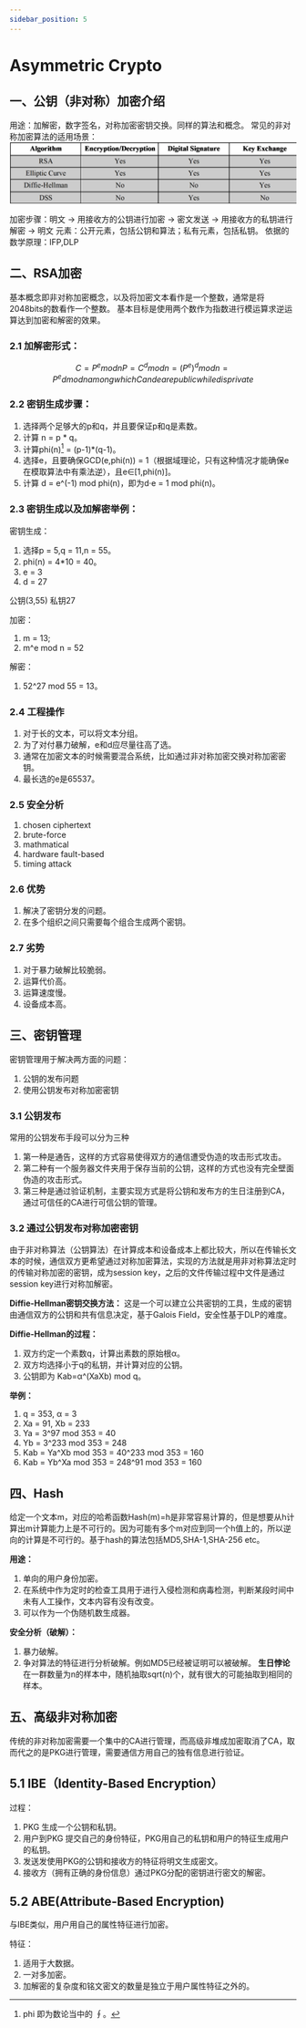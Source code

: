 ```yaml
---
sidebar_position: 5
---
```


# Asymmetric Crypto

## 一、公钥（非对称）加密介绍
用途：加解密，数字签名，对称加密密钥交换。同样的算法和概念。
常见的非对称加密算法的适用场景：
![常见的非对称加密算法适用场景.png](../../static/img/computer-security/5_asymmetric_application.png)

加密步骤：明文 -> 用接收方的公钥进行加密 -> 密文发送 -> 用接收方的私钥进行解密 -> 明文
元素：公开元素，包括公钥和算法；私有元素，包括私钥。
依据的数学原理：IFP,DLP
## 二、RSA加密
基本概念即非对称加密概念，以及将加密文本看作是一个整数，通常是将2048bits的数看作一个整数。
基本目标是使用两个数作为指数进行模运算求逆运算达到加密和解密的效果。
### 2.1 加解密形式：
```math
C = P^e mod n
P = C^d mod n = (P^e)^d mod n = P^ed mod n
among which C and e are public while d is private
```
### 2.2 密钥生成步骤：
1. 选择两个足够大的p和q，并且要保证p和q是素数。
2. 计算 n = p * q。
3. 计算phi(n)[^1] = (p-1)*(q-1)。
4. 选择e，且要确保GCD(e,phi(n)) = 1（根据域理论，只有这种情况才能确保e在模取算法中有乘法逆），且e∈[1,phi(n)]。
5. 计算 d = e^(-1) mod phi(n)，即为d·e = 1 mod phi(n)。

### 2.3 密钥生成以及加解密举例：
密钥生成：
1. 选择p = 5,q = 11,n = 55。
2. phi(n) = 4*10 = 40。
3. e = 3
4. d = 27

公钥(3,55) 私钥27

加密：
1. m = 13;
2. m^e mod n = 52

解密：
1. 52^27 mod 55 = 13。

### 2.4 工程操作
1. 对于长的文本，可以将文本分组。
2. 为了对付暴力破解，e和d应尽量往高了选。
3. 通常在加密文本的时候需要混合系统，比如通过非对称加密交换对称加密密钥。
4. 最长选的e是65537。

### 2.5 安全分析
1. chosen ciphertext
2. brute-force
3. mathmatical
4. hardware fault-based
5. timing attack

### 2.6 优势
1. 解决了密钥分发的问题。
2. 在多个组织之间只需要每个组合生成两个密钥。

### 2.7 劣势
1. 对于暴力破解比较脆弱。
2. 运算代价高。
3. 运算速度慢。
4. 设备成本高。

## 三、密钥管理
密钥管理用于解决两方面的问题：
1. 公钥的发布问题
2. 使用公钥发布对称加密密钥
### 3.1 公钥发布
常用的公钥发布手段可以分为三种
1. 第一种是通告，这样的方式容易使得双方的通信遭受伪造的攻击形式攻击。
2. 第二种有一个服务器文件夹用于保存当前的公钥，这样的方式也没有完全壁面伪造的攻击形式。
3. 第三种是通过验证机制，主要实现方式是将公钥和发布方的生日注册到CA，通过可信任的CA进行可信公钥的管理。

### 3.2 通过公钥发布对称加密密钥
由于非对称算法（公钥算法）在计算成本和设备成本上都比较大，所以在传输长文本的时候，通信双方更希望通过对称加密算法，实现的方法就是用非对称算法定时的传输对称加密的密钥，成为session key，之后的文件传输过程中文件是通过session key进行对称加解密。

**Diffie-Hellman密钥交换方法：**
这是一个可以建立公共密钥的工具，生成的密钥由通信双方的公钥和共有信息决定，基于Galois Field，安全性基于DLP的难度。

**Diffie-Hellman的过程：**
1. 双方约定一个素数q，计算出素数的原始根α。
2. 双方均选择小于q的私钥，并计算对应的公钥。
3. 公钥即为 Kab=α^(XaXb) mod q。

**举例：**
1. q = 353, α = 3
2. Xa = 91, Xb = 233
3. Ya = 3^97 mod 353 = 40
4. Yb = 3^233 mod 353 = 248
5. Kab = Ya^Xb mod 353 = 40^233 mod 353 = 160
6. Kab = Yb^Xa mod 353 = 248^91 mod 353 = 160

## 四、Hash
给定一个文本m，对应的哈希函数Hash(m)=h是非常容易计算的，但是想要从h计算出m计算能力上是不可行的。因为可能有多个m对应到同一个h值上的，所以逆向的计算是不可行的。基于hash的算法包括MD5,SHA-1,SHA-256 etc。

**用途：**
1. 单向的用户身份加密。
2. 在系统中作为定时的检查工具用于进行入侵检测和病毒检测，判断某段时间中未有人工操作，文本内容有没有改变。
3. 可以作为一个伪随机数生成器。

**安全分析（破解）：**
1. 暴力破解。
2. 争对算法的特征进行分析破解。例如MD5已经被证明可以被破解。
**生日悖论**
在一群数量为n的样本中，随机抽取sqrt(n)个，就有很大的可能抽取到相同的样本。

## 五、高级非对称加密
传统的非对称加密需要一个集中的CA进行管理，而高级非堆成加密取消了CA，取而代之的是PKG进行管理，需要通信方用自己的独有信息进行验证。
## 5.1 IBE（Identity-Based Encryption）
过程：
1. PKG 生成一个公钥和私钥。
2. 用户到PKG 提交自己的身份特征，PKG用自己的私钥和用户的特征生成用户的私钥。
3. 发送发使用PKG的公钥和接收方的特征将明文生成密文。
4. 接收方（拥有正确的身份信息）通过PKG分配的密钥进行密文的解密。

## 5.2 ABE(Attribute-Based Encryption)
与IBE类似，用户用自己的属性特征进行加密。

特征：
1. 适用于大数据。
2. 一对多加密。
3. 加解密的复杂度和铭文密文的数量是独立于用户属性特征之外的。

[^1]: phi 即为数论当中的 ∮。